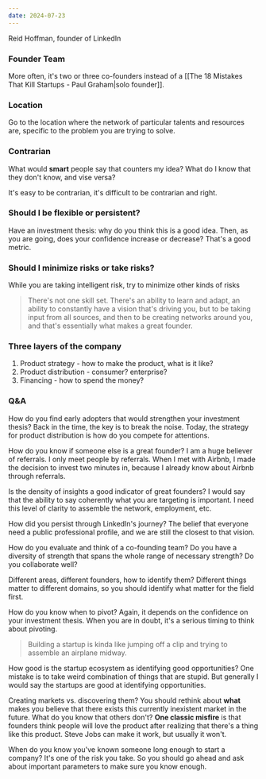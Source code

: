 ```yaml
---
date: 2024-07-23
---
```

Reid Hoffman, founder of LinkedIn

### Founder Team
More often, it's two or three co-founders instead of a [[The 18 Mistakes That Kill Startups - Paul Graham|solo founder]].

### Location
Go to the location where the network of particular talents and resources are, specific to the problem you are trying to solve.

### Contrarian
What would **smart** people say that counters my idea? What do I know that they don't know, and vise versa?

It's easy to be contrarian, it's difficult to be contrarian and right.

### Should I be flexible or persistent?
Have an investment thesis: why do you think this is a good idea.
Then, as you are going, does your confidence increase or decrease? That's a good metric.

### Should I minimize risks or take risks?
While you are taking intelligent risk, try to minimize other kinds of risks

> There's not one skill set. There's an ability to learn and adapt, an ability to constantly have a vision that's driving you, but to be taking input from all sources, and then to be creating networks around you, and that's essentially what makes a great founder. 

### Three layers of the company 
1. Product strategy - how to make the product, what is it like?
2. Product distribution - consumer? enterprise?
3. Financing - how to spend the money?
### Q&A
How do you find early adopters that would strengthen your investment thesis?
	Back in the time, the key is to break the noise. Today, the strategy for product distribution is how do you compete for attentions.

How do you know if someone else is a great founder?
	I am a huge believer of referrals. I only meet people by referrals. When I met with Airbnb, I made the decision to invest two minutes in, because I already know about Airbnb through referrals.

Is the density of insights a good indicator of great founders?
	I would say that the ability to say coherently what you are targeting is important. I need this level of clarity to assemble the network, employment, etc.


How did you persist through LinkedIn's journey?
	The belief that everyone need a public professional profile, and we are still the closest to that vision.

How do you evaluate and think of a co-founding team?
	Do you have a diversity of strength that spans the whole range of necessary strength? Do you collaborate well?

Different areas, different founders, how to identify them?
	Different things matter to different domains, so you should identify what matter for the field first.

How do you know when to pivot?
	Again, it depends on the confidence on your investment thesis. When you are in doubt, it's a serious timing to think about pivoting.

> Building a startup is kinda like jumping off a clip and trying to assemble an airplane midway.

How good is the startup ecosystem as identifying good opportunities?
	One mistake is to take weird combination of things that are stupid. But generally I would say the startups are good at identifying opportunities.

Creating markets vs. discovering them?
	You should rethink about **what** makes you believe that there exists this currently inexistent market in the future. What do you know that others don't?
	**One classic misfire** is that founders think people will love the product after realizing that there's a thing like this product. Steve Jobs can make it work, but usually it won't. 

When do you know you've known someone long enough to start a company?
	It's one of the risk you take. So you should go ahead and ask about important parameters to make sure you know enough.